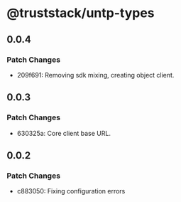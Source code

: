 # @truststack/untp-types

## 0.0.4

### Patch Changes

- 209f691: Removing sdk mixing, creating object client.

## 0.0.3

### Patch Changes

- 630325a: Core client base URL.

## 0.0.2

### Patch Changes

- c883050: Fixing configuration errors
